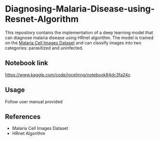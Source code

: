 # Diagnosing-Malaria-Disease-using-Resnet-Algorithm

This repository contains the implementation of a deep learning model that can diagnose malaria disease using HRnet algorithm. The model is trained on the [Malaria Cell Images Dataset](https://www.kaggle.com/datasets/iarunava/cell-images-for-detecting-malaria) and can classify images into two categories: parasitized and uninfected.

## Notebook link 
https://www.kaggle.com/code/jocelinng/notebook84dc3fa24c

## Usage
Follow user manual provided

## References
- Malaria Cell Images Dataset
- HRnet Algorithm
